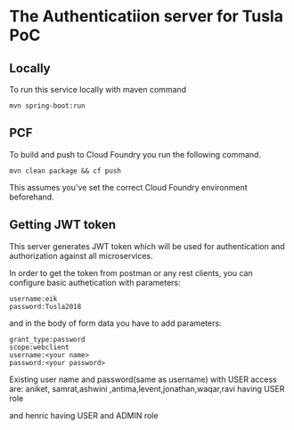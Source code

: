 # The Authenticatiion server for Tusla PoC

## Locally
To run this service locally with maven command 

```
mvn spring-boot:run
```

## PCF
To build and push to Cloud Foundry you run the following command.
```
mvn clean package && cf push
```
This assumes you've set the correct Cloud Foundry environment beforehand.

## Getting JWT token
This server generates JWT token which will be used for authentication
and authorization against all microservices.

In order to get the token from postman or any rest clients, you can configure basic authetication with parameters:  
```
username:eik
password:Tusla2018
```
and in the body of form data you have to add parameters:
```
grant_type:password
scope:webclient
username:<your name>
password:<your password>
```

Existing user name and password(same as username) with USER access are:
aniket, samrat,ashwini ,antima,levent,jonathan,waqar,ravi having USER role 

and henric having USER and ADMIN role

